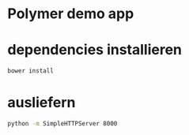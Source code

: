 # Polymer demo app

# dependencies installieren
```bash
bower install
```

# ausliefern
```bash
python -m SimpleHTTPServer 8000
```
